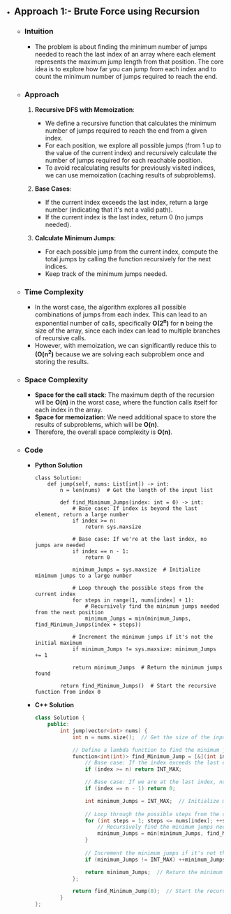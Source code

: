 - ## Approach 1:- Brute Force using Recursion

    - ### Intuition
        - The problem is about finding the minimum number of jumps needed to reach the last index of an array where each element represents the maximum jump length from that position. The core idea is to explore how far you can jump from each index and to count the minimum number of jumps required to reach the end.

    - ### Approach
        1. **Recursive DFS with Memoization**:
            - We define a recursive function that calculates the minimum number of jumps required to reach the end from a given index.
            - For each position, we explore all possible jumps (from 1 up to the value of the current index) and recursively calculate the number of jumps required for each reachable position.
            - To avoid recalculating results for previously visited indices, we can use memoization (caching results of subproblems).

        2. **Base Cases**:
            - If the current index exceeds the last index, return a large number (indicating that it's not a valid path).
            - If the current index is the last index, return 0 (no jumps needed).

        3. **Calculate Minimum Jumps**:
            - For each possible jump from the current index, compute the total jumps by calling the function recursively for the next indices.
            - Keep track of the minimum jumps needed.

    - ### Time Complexity
        - In the worst case, the algorithm explores all possible combinations of jumps from each index. This can lead to an exponential number of calls, specifically __O(2<sup>n</sup>)__ for __n__ being the size of the array, since each index can lead to multiple branches of recursive calls.
        - However, with memoization, we can significantly reduce this to __(O(n<sup>2</sup>)__ because we are solving each subproblem once and storing the results.

    - ### Space Complexity
        - **Space for the call stack**: The maximum depth of the recursion will be __O(n)__ in the worst case, where the function calls itself for each index in the array.
        - **Space for memoization**: We need additional space to store the results of subproblems, which will be __O(n)__.
        - Therefore, the overall space complexity is __O(n)__.

    - ### Code
        - **Python Solution** 
            ```python3 []
            class Solution:
                def jump(self, nums: List[int]) -> int:
                    n = len(nums)  # Get the length of the input list

                    def find_Minimum_Jumps(index: int = 0) -> int:
                        # Base case: If index is beyond the last element, return a large number
                        if index >= n:
                            return sys.maxsize

                        # Base case: If we're at the last index, no jumps are needed
                        if index == n - 1:
                            return 0
                        
                        minimum_Jumps = sys.maxsize  # Initialize minimum jumps to a large number
                        
                        # Loop through the possible steps from the current index
                        for steps in range(1, nums[index] + 1):
                            # Recursively find the minimum jumps needed from the next position
                            minimum_Jumps = min(minimum_Jumps, find_Minimum_Jumps(index + steps))

                        # Increment the minimum jumps if it's not the initial maximum
                        if minimum_Jumps != sys.maxsize: minimum_Jumps += 1

                        return minimum_Jumps  # Return the minimum jumps found
                    
                    return find_Minimum_Jumps()  # Start the recursive function from index 0
            ```
        - **C++ Solution** 
            ```C++ []
            class Solution {
                public:
                    int jump(vector<int> nums) {
                        int n = nums.size();  // Get the size of the input vector

                        // Define a lambda function to find the minimum jumps recursively
                        function<int(int)> find_Minimum_Jump = [&](int index) -> int {
                            // Base case: If the index exceeds the last element, return a large number
                            if (index >= n) return INT_MAX;

                            // Base case: If we are at the last index, no jumps are needed
                            if (index == n - 1) return 0;

                            int minimum_Jumps = INT_MAX;  // Initialize minimum jumps to a large number
                            
                            // Loop through the possible steps from the current index
                            for (int steps = 1; steps <= nums[index]; ++steps) {
                                // Recursively find the minimum jumps needed from the next position
                                minimum_Jumps = min(minimum_Jumps, find_Minimum_Jump(index + steps));
                            }
                            
                            // Increment the minimum jumps if it's not the initial maximum
                            if (minimum_Jumps != INT_MAX) ++minimum_Jumps;

                            return minimum_Jumps;  // Return the minimum jumps found
                        };

                        return find_Minimum_Jump(0);  // Start the recursive function from index 0
                    }
            };
            ```